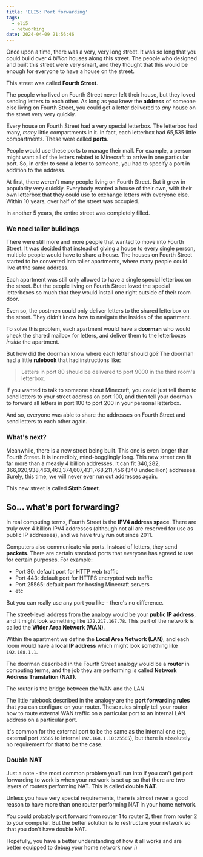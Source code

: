 ```yaml
---
title: 'ELI5: Port forwarding'
tags:
  - eli5
  - networking
date: 2024-04-09 21:56:46
---
```



Once upon a time, there was a very, very long street. It was so long 
that you could build over 4 _billion_ houses along this street. The people 
who designed and built this street were very smart, and they thought that 
this would be enough for everyone to have a house on the street.

This street was called **Fourth Street**.

The people who lived on Fourth Street never left their house, but they loved 
sending letters to each other. As long as you knew the **address** of someone 
else living on Fourth Street, you could get a letter delivered to _any_ 
house on the street very very quickly.

Every house on Fourth Street had a very special letterbox. The letterbox had 
many, _many_ little compartments in it. In fact, each letterbox had 65,535 
little compartments. These were called **ports**.

People would use these ports to manage their mail. For example, a person 
might want all of the letters related to Minecraft to arrive in one 
particular port. So, in order to send a letter to someone, you had to 
specify a port in addition to the address.

At first, there weren't many people living on Fourth Street. But it grew in 
popularity very quickly. Everybody wanted a house of their own, with 
their own letterbox that they could use to exchange letters with 
everyone else. Within 10 years, over half of the street was occupied.

In another 5 years, the entire street was completely filled. 

### We need taller buildings

There were still more and more people that wanted to move into Fourth Street.
It was decided that instead of giving a house to every single person, 
multiple people would have to share a house. The houses on Fourth Street 
started to be converted into taller apartments, where many people could live 
at the same address.

Each apartment was still only allowed to have a single special letterbox on 
the street. But the people living on Fourth Street loved the special letterboxes
so much that they would install one right outside of their room door.

Even so, the postmen could only deliver letters to the shared letterbox on 
the street. They didn't know how to navigate the insides of the apartment.

To solve this problem, each apartment would have a **doorman** who would check 
the shared mailbox for letters, and deliver them to the letterboxes _inside_ 
the apartment.

But how did the doorman know where each letter should go? The doorman had a 
little **rulebook** that had instructions like:

> Letters in port 80 should be delivered to port 9000 in the third room's 
> letterbox.

If you wanted to talk to someone about Minecraft, you could just tell them 
to send letters to your street address on port 100, and then tell your 
doorman to forward all letters in port 100 to port 200 in your personal 
letterbox.

And so, everyone was able to share the addresses on Fourth Street and send 
letters to each other again.

### What's next?

Meanwhile, there is a new street being built. This one is even longer than 
Fourth Street. It is incredibly, mind-bogglingly long. This new street 
can fit far more than a measly 4 billion addresses. It can fit 340,282,
366,920,938,463,463,374,607,431,768,211,456 (340 undecillion) addresses. 
Surely, this time, we will never ever run out addresses again.

This new street is called **Sixth Street**.

## So... what's port forwarding?

In real computing terms, Fourth Street is the **IPV4 address space**. There are 
truly over 4 billion IPV4 addresses (although not all are reserved for use 
as public IP addresses), and we have truly run out since 2011.

Computers also communicate via ports. Instead of letters, they send 
**packets**. There are certain standard ports that everyone has agreed to 
use for certain purposes. For example:

- Port 80: default port for HTTP web traffic
- Port 443: default port for HTTPS encrypted web traffic
- Port 25565: default port for hosting Minecraft servers
- etc

But you can really use any port you like - there's no difference.

The street-level address from the analogy would be your **public IP 
address**, and it might look something like `172.217.167.78`. This part of 
the network is called the **Wider Area Network (WAN)**.

Within the apartment we define the **Local Area Network (LAN)**, and each room 
would have a **local IP address** which might look something like `192.168.1.1`.

The doorman described in the Fourth Street analogy would be a **router** in 
computing terms, and the job they are performing is called **Network 
Address Translation (NAT)**. 

The router is the bridge between the WAN and the LAN.

The little rulebook described in the analogy are the **port forwarding 
rules** that you can configure on your router. These rules simply tell your 
router how to route external WAN traffic on a particular port to an internal 
LAN address on a particular port.

It's common for the external port to be the same as the internal one (eg, 
external port `25565` to internal `192.168.1.10:25565`), but there is 
absolutely no requirement for that to be the case.

### Double NAT

Just a note - the most common problem you'll run into if you can't get port 
forwarding to work is when your network is set up so that there are _two_ 
layers of routers performing NAT. This is called **double NAT**.

Unless you have very special requirements, there is almost never a good reason
to have more than one router performing NAT in your home network.

You could probably port forward from router 1 to router 2, then from router 
2 to your computer. But the better solution is to restructure your network 
so that you don't have double NAT.

Hopefully, you have a better understanding of how it all works and are 
better equipped to debug your home network now :)